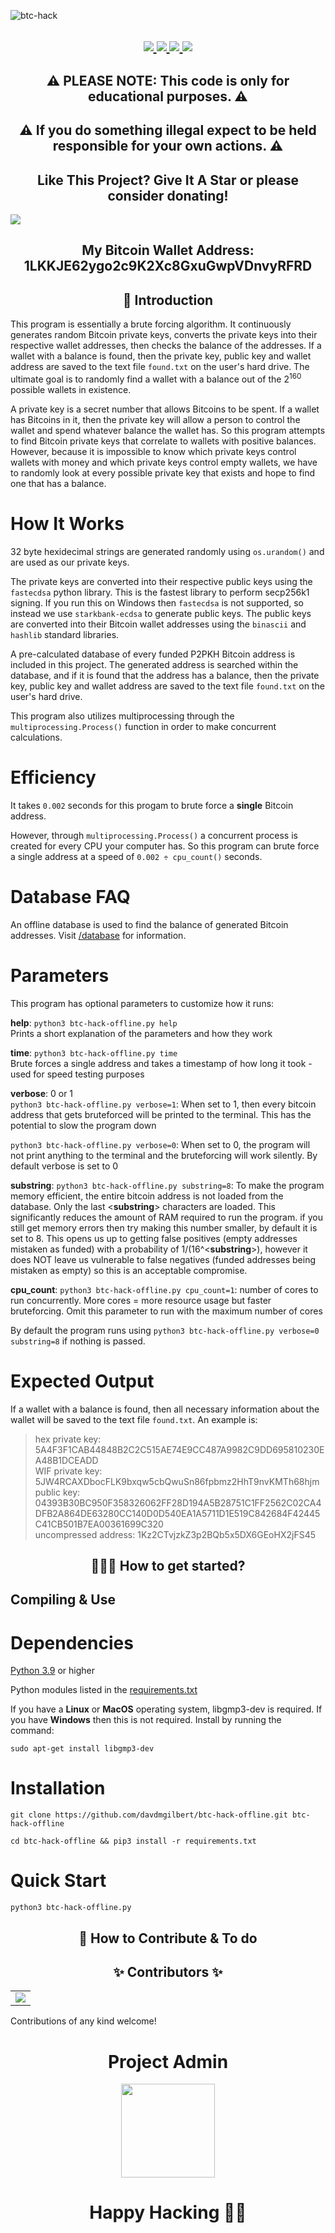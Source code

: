 ![btc-hack](https://socialify.git.ci/DavidMGilbert/btc-hack-offline/image?description=0&font=Raleway&forks=1&issues=1&language=1&owner=1&pattern=Circuit%20Board&pulls=1&stargazers=1&theme=Dark)


<h2 align=center>
  <a href="#">
    <img src="https://forthebadge.com/images/badges/works-on-my-machine.svg">
  </a>
  <a href="#">
    <img src="https://forthebadge.com/images/badges/powered-by-coffee.svg">
  </a>
  <a href="#">
    <img src="https://forthebadge.com/images/badges/pretty-risque.svg">
  </a>
  <a href="#">
    <img src="https://forthebadge.com/images/badges/made-with-out-pants.svg">
  </a>
 </h2>

<h2 align=center> ⚠ PLEASE NOTE: This code is only for educational purposes. ⚠ </h2>
<h2 align=center> ⚠ If you do something illegal expect to be held responsible for your own actions. ⚠ </h2>

<h2 align=center> Like This Project? Give It A Star or please consider donating! </h2>

[![](https://img.shields.io/github/stars/davidmgilbert/btc-hack-offline.svg)](https://github.com/davdmgilbert/btc-hack-offline)

<h2 align=center> My Bitcoin Wallet Address: 1LKKJE62ygo2c9K2Xc8GxuGwpVDnvyRFRD </h2>

<h2 align=center> 📑 Introduction </h2>

This program is essentially a brute forcing algorithm. It continuously generates random Bitcoin private keys, converts the private keys into their respective wallet addresses, then checks the balance of the addresses. If a wallet with a balance is found, then the private key, public key and wallet address are saved to the text file `found.txt` on the user's hard drive. The ultimate goal is to randomly find a wallet with a balance out of the 2<sup>160</sup> possible wallets in existence. 

A private key is a secret number that allows Bitcoins to be spent. If a wallet has Bitcoins in it, then the private key will allow a person to control the wallet and spend whatever balance the wallet has. So this program attempts to find Bitcoin private keys that correlate to wallets with positive balances. However, because it is impossible to know which private keys control wallets with money and which private keys control empty wallets, we have to randomly look at every possible private key that exists and hope to find one that has a balance.

# How It Works

32 byte hexidecimal strings are generated randomly using `os.urandom()` and are used as our private keys.

The private keys are converted into their respective public keys using the `fastecdsa` python library. This is the fastest library to perform secp256k1 signing. If you run this on Windows then `fastecdsa` is not supported, so instead we use `starkbank-ecdsa` to generate public keys. The public keys are converted into their Bitcoin wallet addresses using the `binascii` and `hashlib` standard libraries.

A pre-calculated database of every funded P2PKH Bitcoin address is included in this project. The generated address is searched within the database, and if it is found that the address has a balance, then the private key, public key and wallet address are saved to the text file `found.txt` on the user's hard drive.

This program also utilizes multiprocessing through the `multiprocessing.Process()` function in order to make concurrent calculations.

# Efficiency

It takes `0.002` seconds for this progam to brute force a __single__ Bitcoin address. 

However, through `multiprocessing.Process()` a concurrent process is created for every CPU your computer has. So this program can brute force a single address at a speed of `0.002 ÷ cpu_count()` seconds.

# Database FAQ

An offline database is used to find the balance of generated Bitcoin addresses. Visit <a href="/database/">/database</a> for information.

# Parameters

This program has optional parameters to customize how it runs:

__help__: `python3 btc-hack-offline.py help` <br />
Prints a short explanation of the parameters and how they work

__time__: `python3 btc-hack-offline.py time` <br />
Brute forces a single address and takes a timestamp of how long it took - used for speed testing purposes

__verbose__: 0 or 1 <br />
`python3 btc-hack-offline.py verbose=1`: When set to 1, then every bitcoin address that gets bruteforced will be printed to the terminal. This has the potential to slow the program down

`python3 btc-hack-offline.py verbose=0`: When set to 0, the program will not print anything to the terminal and the bruteforcing will work silently. By default verbose is set to 0

__substring__: `python3 btc-hack-offline.py substring=8`:
To make the program memory efficient, the entire bitcoin address is not loaded from the database. Only the last <__substring__> characters are loaded. This significantly reduces the amount of RAM required to run the program. if you still get memory errors then try making this number smaller, by default it is set to 8. This opens us up to getting false positives (empty addresses mistaken as funded) with a probability of 1/(16^<__substring__>), however it does NOT leave us vulnerable to false negatives (funded addresses being mistaken as empty) so this is an acceptable compromise.

__cpu_count__: `python3 btc-hack-offline.py cpu_count=1`: number of cores to run concurrently. More cores = more resource usage but faster bruteforcing. Omit this parameter to run with the maximum number of cores

By default the program runs using `python3 btc-hack-offline.py verbose=0 substring=8` if nothing is passed.
  
# Expected Output

If a wallet with a balance is found, then all necessary information about the wallet will be saved to the text file `found.txt`. An example is:

>hex private key: 5A4F3F1CAB44848B2C2C515AE74E9CC487A9982C9DD695810230EA48B1DCEADD<br/>
>WIF private key: 5JW4RCAXDbocFLK9bxqw5cbQwuSn86fpbmz2HhT9nvKMTh68hjm<br/>
>public key: 04393B30BC950F358326062FF28D194A5B28751C1FF2562C02CA4DFB2A864DE63280CC140D0D540EA1A5711D1E519C842684F42445C41CB501B7EA00361699C320<br/>
>uncompressed address: 1Kz2CTvjzkZ3p2BQb5x5DX6GEoHX2jFS45<br/>

<h2 align=center> 👨🏻‍💻 How to get started? </h2> 

 Compiling & Use
 --------

# Dependencies

<a href="https://www.python.org/downloads/">Python 3.9</a> or higher

Python modules listed in the <a href="/requirements.txt">requirements.txt<a/>

If you have a __Linux__ or __MacOS__ operating system, libgmp3-dev is required. If you have __Windows__ then this is not required. Install by running the command:
```
sudo apt-get install libgmp3-dev
```

# Installation

```
git clone https://github.com/davdmgilbert/btc-hack-offline.git btc-hack-offline
```
```
cd btc-hack-offline && pip3 install -r requirements.txt
```

# Quick Start

```
python3 btc-hack-offline.py
```

<h2 align=center> 📝 How to Contribute & To do </h2>  



<h2 align=center> ✨ Contributors ✨ </h2>
  
  <table>
	<tr>
		<td>
			<a href="https://github.com/DavidMGilbert/btc-hack/graphs/contributors">
  <img src="https://contrib.rocks/image?repo=DavidMGilbert/btc-hack" />
      </a>
		</td>
	</tr>
</table>

Contributions of any kind welcome!

<h1 align=center> Project Admin </h1>
<p align="center">
  <a href="https://www.davidmgilbert.com"><img src="https://avatars.githubusercontent.com/u/118702908?v=4" width=150px height=150px /></a>   

<h1 align=center>Happy Hacking 👨‍💻</h1>





